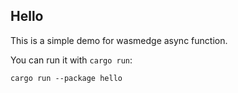 ## Hello
This is a simple demo for wasmedge async function.

You can run it with `cargo run`:
```
cargo run --package hello
```